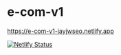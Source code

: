 # e-com-v1

https://e-com-v1-jayjwseo.netlify.app

[![Netlify Status](https://api.netlify.com/api/v1/badges/7132e9eb-f2fe-41c4-9462-ea33edf7861c/deploy-status)](https://app.netlify.com/sites/e-com-v1-jayjwseo/deploys)
